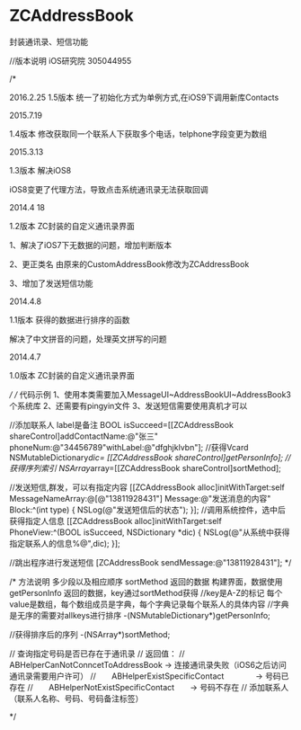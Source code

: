 ZCAddressBook
=============

封装通讯录、短信功能

//版本说明 iOS研究院 305044955

/*

2016.2.25
 1.5版本 统一了初始化方式为单例方式,在iOS9下调用新库Contacts
 
 2015.7.19
 
 1.4版本 修改获取同一个联系人下获取多个电话，telphone字段变更为数组
 
 2015.3.13
 
 1.3版本 解决iOS8
 
 iOS8变更了代理方法，导致点击系统通讯录无法获取回调

 2014.4 18
 
 1.2版本 ZC封装的自定义通讯录界面
 
 1、解决了iOS7下无数据的问题，增加判断版本
 
 2、更正类名 由原来的CustomAddressBook修改为ZCAddressBook
 
 3、增加了发送短信功能
 
 2014.4.8
 
 1.1版本 获得的数据进行排序的函数
 
 解决了中文拼音的问题，处理英文拼写的问题
 
 2014.4.7
 
 1.0版本 ZC封装的自定义通讯录界面
 
 */
/*
 代码示例
 1、使用本类需要加入MessageUI~AddressBookUI~AddressBook3个系统库
 2、还需要有pingyin文件
 3、发送短信需要使用真机才可以
 
 //添加联系人 label是备注
 BOOL isSucceed=[[ZCAddressBook shareControl]addContactName:@"张三" phoneNum:@"34456789"withLabel:@"dfghjklvbn"];
 //获得Vcard
 NSMutableDictionary*dic= [[ZCAddressBook shareControl]getPersonInfo];
 //获得序列索引
 NSArray*array=[[ZCAddressBook shareControl]sortMethod];
 
 //发送短信,群发，可以有指定内容
 [[ZCAddressBook alloc]initWithTarget:self MessageNameArray:@[@"13811928431"] Message:@"发送消息的内容" Block:^(int type) {
 NSLog(@"发送短信后的状态");
 }];
 //调用系统控件，选中后获得指定人信息
 [[ZCAddressBook alloc]initWithTarget:self PhoneView:^(BOOL isSucceed, NSDictionary *dic) {
 NSLog(@"从系统中获得指定联系人的信息%@",dic);
 }];
 
 //跳出程序进行发送短信
 [ZCAddressBook sendMessage:@"13811928431"];
 */

/*
 方法说明
 多少段以及相应顺序 sortMethod 返回的数据
 构建界面，数据使用 getPersonInfo 返回的数据，key通过sortMethod获得
 //key是A-Z的标记   每个value是数组，每个数组成员是字典，每个字典记录每个联系人的具体内容
 //字典是无序的需要对allkeys进行排序
 -(NSMutableDictionary*)getPersonInfo;
 
 //获得排序后的序列
 -(NSArray*)sortMethod;
 
 // 查询指定号码是否已存在于通讯录
 // 返回值：
 //　　ABHelperCanNotConncetToAddressBook -> 连接通讯录失败（iOS6之后访问通讯录需要用户许可）
 //　　ABHelperExistSpecificContact　　　　-> 号码已存在
 //　　ABHelperNotExistSpecificContact　　-> 号码不存在
 // 添加联系人（联系人名称、号码、号码备注标签）
 
 */

